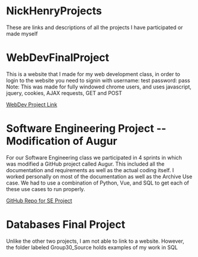 # NickHenryProjects
These are links and descriptions of all the projects I have participated or made myself

# WebDevFinalProject
This is a website that I made for my web development class, in order to login to the website you need
to signin with username: test password: pass
Note: This was made for fully windowed chrome users, and uses javascript, jquery, cookies, AJAX requests, GET and POST

[WebDev Project Link](http://ec2-3-19-242-57.us-east-2.compute.amazonaws.com/)

# Software Engineering Project -- Modification of Augur
For our Software Engineering class we participated in 4 sprints in which was modified a GitHub project called Augur.
This included all the documentation and requirements as well as the actual coding itself. I worked personally on most of 
the documentation as well as the Archive Use case. We had to use a combination of Python, Vue, and SQL to get each of these
use cases to run properly.

[GitHub Repo for SE Project](https://github.com/mmhxv3/4320Group18)

# Databases Final Project
Unlike the other two projects, I am not able to link to a website. However, the folder labeled Group30_Source holds
examples of my work in SQL
